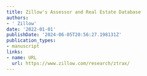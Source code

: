 ```yaml
---
title: Zillow's Assessor and Real Estate Database
authors:
- ' Zillow'
date: '2022-01-01'
publishDate: '2024-06-05T20:56:27.198131Z'
publication_types:
- manuscript
links:
- name: URL
  url: https://www.zillow.com/research/ztrax/
---
```

